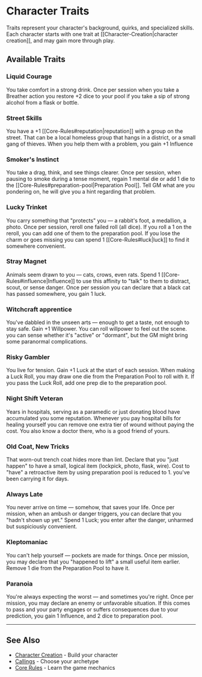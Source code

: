 # Character Traits

Traits represent your character's background, quirks, and specialized skills. Each character starts with one trait at [[Character-Creation|character creation]], and may gain more through play.

## Available Traits

### Liquid Courage
You take comfort in a strong drink. Once per session when you take a Breather action you restore +2 dice to your pool if you take a sip of strong alcohol from a flask or bottle.

### Street Skills
You have a +1 [[Core-Rules#reputation|reputation]] with a group on the street. That can be a local homeless group that hangs in a district, or a small gang of thieves. When you help them with a problem, you gain +1 Influence

### Smoker's Instinct
You take a drag, think, and see things clearer. Once per session, when pausing to smoke during a tense moment, regain 1 mental die or add 1 die to the [[Core-Rules#preparation-pool|Preparation Pool]]. Tell GM what are you pondering on, he will give you a hint regarding that problem.

### Lucky Trinket
You carry something that "protects" you — a rabbit's foot, a medallion, a photo. Once per session, reroll one failed roll (all dice). If you roll a 1 on the reroll, you can add one of them to the preparation pool. If you lose the charm or goes missing you can spend 1 [[Core-Rules#luck|luck]] to find it somewhere convenient.

### Stray Magnet
Animals seem drawn to you — cats, crows, even rats. Spend 1 [[Core-Rules#influence|Influence]] to use this affinity to "talk" to them to distract, scout, or sense danger. Once per session you can declare that a black cat has passed somewhere, you gain 1 luck.

### Witchcraft apprentice
You've dabbled in the unseen arts — enough to get a taste, not enough to stay safe. Gain +1 Willpower. You can roll willpower to feel out the scene. you can sense whether it's "active" or "dormant", but the GM might bring some paranormal complications.

### Risky Gambler
You live for tension. Gain +1 Luck at the start of each session. When making a Luck Roll, you may draw one die from the Preparation Pool to roll with it. If you pass the Luck Roll, add one prep die to the preparation pool.

### Night Shift Veteran
Years in hospitals, serving as a paramedic or just donating blood have accumulated you some reputation. Whenever you pay hospital bills for healing yourself you can remove one extra tier of wound without paying the cost. You also know a doctor there, who is a good friend of yours.

### Old Coat, New Tricks
That worn-out trench coat hides more than lint. Declare that you "just happen" to have a small, logical item (lockpick, photo, flask, wire). Cost to "have" a retroactive item by using preparation pool is reduced to 1. you've been carrying it for days.

### Always Late
You never arrive on time — somehow, that saves your life. Once per mission, when an ambush or danger triggers, you can declare that you "hadn't shown up yet." Spend 1 Luck; you enter after the danger, unharmed but suspiciously convenient.

### Kleptomaniac
You can't help yourself — pockets are made for things. Once per mission, you may declare that you "happened to lift" a small useful item earlier. Remove 1 die from the Preparation Pool to have it.

### Paranoia
You're always expecting the worst — and sometimes you're right. Once per mission, you may declare an enemy or unfavorable situation. If this comes to pass and your party engages or suffers consequences due to your prediction, you gain 1 Influence, and 2 dice to preparation pool.

---

## See Also
- [Character Creation](Character-Creation.md) - Build your character  
- [Callings](Callings.md) - Choose your archetype  
- [Core Rules](Core-Rules.md) - Learn the game mechanics
